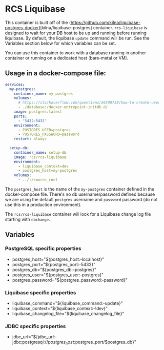 # RCS Liquibase 

This container is built off of the (https://github.com/kilna/liquibase-postgres-docker)[kilna/liquibase-postgres] 
container. `rcs-liquibase` is designed to wait for your DB host to be up and running before
running liquibase. By default, the liquibase `update` command will be run. See the Variables
section below for which variables can be set.

You can use this container to work with a database running in another container or running
on a dedicated host (bare-metal or VM).

## Usage in a docker-compose file:
```yaml
services:
  my-postgres:
    container_name: my-postgres
    volumes:
      # https://stackoverflow.com/questions/26598738/how-to-create-user-database-in-script-for-docker-postgres
      - ./database:/docker-entrypoint-initdb.d/
    image: postgres:latest
    ports:
      - "5432:5432"
    environment:
      - POSTGRES_USER=postgres
      - POSTGRES_PASSWORD=password
    restart: always
    
  setup-db:
    container_name: setup-db
    image: rcs/rcs-liquibase
    environment:
      - liquibase_context=dev
      - postgres_host=my-postgres
    volumes:
      - ../:/source_root
```

The `postgres_host` is the name of the `my-postgres` container defined in the docker-compose file.
There's no db username/password defined because we are using the default `postgres` username
and `password` password (do not use this in a production environment).

The `rcs/rcs-liquibase` container will look for a Liquibase change log file starting with `dbchange`.

## Variables

### PostgreSQL specific properties
* postgres_host="${postgres_host:-localhost}"
* postgres_port="${postgres_port:-5432}"
* postgres_db="${postgres_db:-postgres}"
* postgres_user="${postgres_user:-postgres}"
* postgres_password="${postgres_password:-password}"

### Liquibase specific properties
* liquibase_command="${liquibase_command:-update}"
* liquibase_context="${liquibase_context:-!dev}"
* liquibase_changelog_file="${liquibase_changelog_file}"
  
### JDBC specific properties
* jdbc_url="${jdbc_url:-jdbc:postgresql://$postgres_host:$postgres_port/$postgres_db}"
